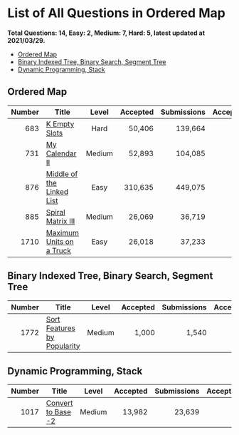 # List of All Questions in Ordered Map

**Total Questions: 14, Easy: 2, Medium: 7, Hard: 5, latest updated at 2021/03/29.**

- [Ordered Map](#Ordered-Map)
- [Binary Indexed Tree, Binary Search, Segment Tree](#Binary-Indexed-Tree-Binary-Search-Segment-Tree)
- [Dynamic Programming, Stack](#Dynamic-Programming-Stack)

## Ordered Map

|Number|                                       Title                                        |Level |Accepted|Submissions|Acceptance|
|-----:|------------------------------------------------------------------------------------|:----:|-------:|----------:|---------:|
|   683|[K Empty Slots](https://leetcode.com/problems/k-empty-slots)                        | Hard |  50,406|    139,664|       36%|
|   731|[My Calendar II](https://leetcode.com/problems/my-calendar-ii)                      |Medium|  52,893|    104,085|       51%|
|   876|[Middle of the Linked List](https://leetcode.com/problems/middle-of-the-linked-list)| Easy | 310,635|    449,075|       69%|
|   885|[Spiral Matrix III](https://leetcode.com/problems/spiral-matrix-iii)                |Medium|  26,069|     36,719|       71%|
|  1710|[Maximum Units on a Truck](https://leetcode.com/problems/maximum-units-on-a-truck)  | Easy |  26,018|     37,233|       70%|


## Binary Indexed Tree, Binary Search, Segment Tree

|Number|                                         Title                                          |Level |Accepted|Submissions|Acceptance|
|-----:|----------------------------------------------------------------------------------------|:----:|-------:|----------:|---------:|
|  1772|[Sort Features by Popularity](https://leetcode.com/problems/sort-features-by-popularity)|Medium|   1,000|      1,540|       65%|


## Dynamic Programming, Stack

|Number|                                Title                                |Level |Accepted|Submissions|Acceptance|
|-----:|---------------------------------------------------------------------|:----:|-------:|----------:|---------:|
|  1017|[Convert to Base -2](https://leetcode.com/problems/convert-to-base-2)|Medium|  13,982|     23,639|       59%|


